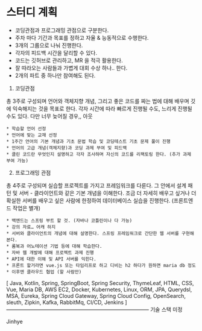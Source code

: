 # 스터디 계획

- 코딩관점과 프로그래밍 관점으로 구분한다.
- 주차 마다 기간과 목표를 정하고 자율 & 능동적으로 수행한다.
- 3개의 그룹으로 나눠 진행한다.
- 각자의 피드백 시간을 달리할 수 있다.
- 코드는 깃허브로 관리하고, MR 을 적극 활용한다.
- 잘 따라오는 사람들과 가볍게 대회 수상 하나.. 한다.
- 2개의 파트 중 하나만 참여해도 된다.

1. 코딩관점

총 3주로 구성되며 언어와 객체지향 개념, 그리고 좋은 코드를 짜는 법에 대해 배우며 깃에 익숙해지는 것을 목표로 한다.
각자 시간에 따라 빠르게 진행될 수도, 느리게 진행될 수도 있다.
다만 너무 늦어질 경우,, 아웃

    * 학습할 언어 선정
    * 언어에 맞는 교재 선정
    * 1주간 언어의 기본 개념과 기초 문법 학습 및 코딩테스트 기초 문제 풀이 진행
    * 언어의 고급 개념(객체지향)과 코딩 과제 부여 및 피드백
    * 클린 코드란 무엇인지 설명하고 각자 조사하며 자신의 코드를 리팩토링 한다. (추가 과제 부여 가능)

2. 프로그래밍 관점

총 4주로 구성되며 실습할 프로젝트를 가지고 프레임워크를 다룬다.
그 안에서 설계 패턴 및 서버 - 클라이언트와 같은 기본 개념을 이해한다.
조금 더 자세히 배우고 싶거나 더 확실한 서버를 배우고 싶은 사람에 한정하여 데이터베이스 실습을 진행한다.
(프론트엔드 작업은 별개)

    * 백엔드는 스프링 부트 할 것. (자바나 코틀린이나 다 가능)
    * 강의 자료… 어캐 하지
    * 서버와 클라이언트의 개념에 대해 설명한다. 스프링 프레임워크로 간단한 웹 서버를 구현해본다.
    * 롬복과 어노테이션 기법 등에 대해 학습한다.
    * 자바 웹 개발에 대해 프로젝트 과제 진행
    * API에 대한 이해 및 API 서버를 익힌다.
    * 프론트 할거라면 vue.js 또는 타임리프로 하고 디비는 h2 하다가 원하면 maria db 정도
    * 이후엔 클라우드 협업 (할 사람만)


[ Java, Kotlin, Spring, SpringBoot, Spring Security, ThymeLeaf, HTML, CSS, Vue, Maria DB, AWS EC2, Docker, Kubernetes, Linux, ORM, JPA, Querydsl, MSA, Eureka, Spring Cloud Gateway, Spring Cloud Config, OpenSearch, sleuth, Zipkin, Kafka, RabbitMq, CI/CD, Jenkins ]
——————————————————————————— 기술 스택 미정

Jinhye

